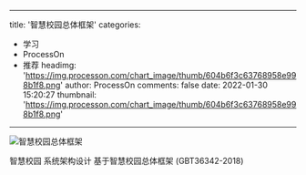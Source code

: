 
---
title: '智慧校园总体框架'
categories: 
 - 学习
 - ProcessOn
 - 推荐
headimg: 'https://img.processon.com/chart_image/thumb/604b6f3c63768958e998b1f8.png'
author: ProcessOn
comments: false
date: 2022-01-30 15:20:27
thumbnail: 'https://img.processon.com/chart_image/thumb/604b6f3c63768958e998b1f8.png'
---

<div>   
<img class="thumb" alt="智慧校园总体框架" src="https://img.processon.com/chart_image/thumb/604b6f3c63768958e998b1f8.png" referrerpolicy="no-referrer">
<p>智慧校园 系统架构设计 基于智慧校园总体框架 (GBT36342-2018)</p>  
</div>
            